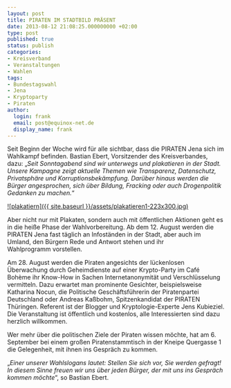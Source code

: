 ```yaml
---
layout: post
title: PIRATEN IM STADTBILD PRÄSENT
date: 2013-08-12 21:08:25.000000000 +02:00
type: post
published: true
status: publish
categories:
- Kreisverband
- Veranstaltungen
- Wahlen
tags:
- Bundestagswahl
- Jena
- Kryptoparty
- Piraten
author:
  login: frank
  email: post@equinox-net.de
  display_name: frank
---
```

Seit Beginn der Woche wird für alle sichtbar, dass die PIRATEN Jena sich im Wahlkampf befinden. Bastian Ebert, Vorsitzender des Kreisverbandes, dazu: „_Seit Sonntagabend sind wir unterwegs und plakatieren in der Stadt. Unsere Kampagne zeigt aktuelle Themen wie Transparenz, Datenschutz, Privatsphäre und Korruptionsbekämpfung. Darüber hinaus werden die Bürger angesprochen, sich über Bildung, Fracking oder auch Drogenpolitik Gedanken zu machen._“

[![plakatiern]({{ site.baseurl }}/assets/plakatieren1-223x300.jpg)](/pictures/plakatieren1.jpg)

Aber nicht nur mit Plakaten, sondern auch mit öffentlichen Aktionen geht es in die heiße Phase der Wahlvorbereitung. Ab dem 12. August werden die PIRATEN Jena fast täglich an Infoständen in der Stadt, aber auch im Umland, den Bürgern Rede und Antwort stehen und ihr Wahlprogramm vorstellen.

Am 28. August werden die Piraten angesichts der lückenlosen Überwachung durch Geheimdienste auf einer Krypto-Party im Café Bohème ihr Know-How in Sachen Internetanonymität und Verschlüsselung vermitteln. Dazu erwartet man prominente Gesichter, beispielsweise Katharina Nocun, die Politische Geschäftsführerin der Piratenpartei Deutschland oder Andreas Kaßbohm, Spitzenkandidat der PIRATEN Thüringen. Referent ist der Blogger und Kryptologie-Experte Jens Kubieziel. Die Veranstaltung ist öffentlich und kostenlos, alle Interessierten sind dazu herzlich willkommen.

Wer mehr über die politischen Ziele der Piraten wissen möchte, hat am 6. September bei einem großen Piratenstammtisch in der Kneipe Quergasse 1 die Gelegenheit, mit ihnen ins Gespräch zu kommen.

„_Einer unserer Wahlslogans lautet: Stellen Sie sich vor, Sie werden gefragt! In diesem Sinne freuen wir uns über jeden Bürger, der mit uns ins Gespräch kommen möchte_“, so Bastian Ebert.
